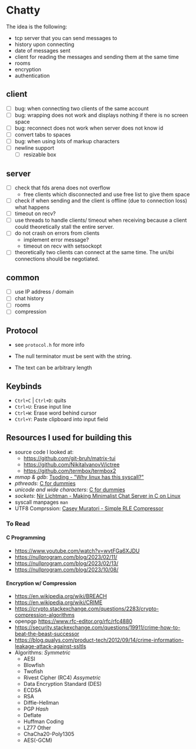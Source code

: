 # Chatty
The idea is the following:
- tcp server that you can send messages to
- history upon connecting
- date of messages sent
- client for reading the messages and sending them at the same time
- rooms
- encryption
- authentication

## client
- [ ] bug: when connecting two clients of the same account
- [ ] bug: wrapping does not work and displays nothing if there is no screen space
- [ ] bug: reconnect does not work when server does not know id
- [ ] convert tabs to spaces
- [ ] bug: when using lots of markup characters
- [ ] newline support
    - [ ] resizable box

## server
- [ ] check that fds arena does not overflow
    - free clients which disconnected and use free list to give them space
- [ ] check if when sending and the client is offline (due to connection loss) what happens
- [ ] timeout on recv?
- [ ] use threads to handle clients/ timeout when receiving because a client could theoretically
  stall the entire server.
- [ ] do not crash on errors from clients
    - implement error message?
    - timeout on recv with setsockopt
- [ ] theoretically two clients can connect at the same time.  The uni/bi connections should be
      negotiated.

## common
- [ ] use IP address / domain
- [ ] chat history
- [ ] rooms
- [ ] compression

## Protocol
- see `protocol.h` for more info

- The null terminator must be sent with the string.
- The text can be arbitrary length

## Keybinds
- `Ctrl+C` | `Ctrl+D`: quits
- `Ctrl+U`: Erase input line
- `Ctrl+W`: Erase word behind cursor
- `Ctrl+Y`: Paste clipboard into input field

## Resources I used for building this
- source code I looked at:
    - https://github.com/git-bruh/matrix-tui
    - https://github.com/NikitaIvanovV/ictree
    - https://github.com/termbox/termbox2
- *mmap & gdb*: [Tsoding - "Why linux has this syscall?" ](https://youtu.be/sFYFuBzu9Ow?si=CX32IzFVA8OPDZvS)
- *pthreads*: [C for dummies](https://c-for-dummies.com/blog/?p=5365)
- *unicode and wide characters*: [C for dummies](https://c-for-dummies.com/blog/?p=2578)
- *sockets*: [Nir Lichtman - Making Minimalist Chat Server in C on Linux](https://www.youtube.com/watch?v=gGfTjKwLQxY)
- syscall manpages `man`
- UTF8 Comprssion: [Casey Muratori - Simple RLE Compressor](https://www.youtube.com/watch?v=kikLEdc3C1c&t=6312s)

### To Read
#### C Programming
- https://www.youtube.com/watch?v=wvtFGa6XJDU
- https://nullprogram.com/blog/2023/02/11/
- https://nullprogram.com/blog/2023/02/13/
- https://nullprogram.com/blog/2023/10/08/
#### Encryption w/ Compression
- https://en.wikipedia.org/wiki/BREACH
- https://en.wikipedia.org/wiki/CRIME
- https://crypto.stackexchange.com/questions/2283/crypto-compression-algorithms
- openpgp https://www.rfc-editor.org/rfc/rfc4880
- https://security.stackexchange.com/questions/19911/crime-how-to-beat-the-beast-successor
- https://blog.qualys.com/product-tech/2012/09/14/crime-information-leakage-attack-against-ssltls
- Algorithms:
    *Symmetric*
    - AESI
    - Blowfish
    - Twofish
    - Rivest Cipher (RC4)
    *Assymetric*
    - Data Encryption Standard (DES)
    - ECDSA
    - RSA
    - Diffie-Hellman
    - PGP
    _Hash_
    - Deflate
    - Huffman Coding
    - LZ77
    Other
    - ChaCha20-Poly1305
    - AES(-GCM)
